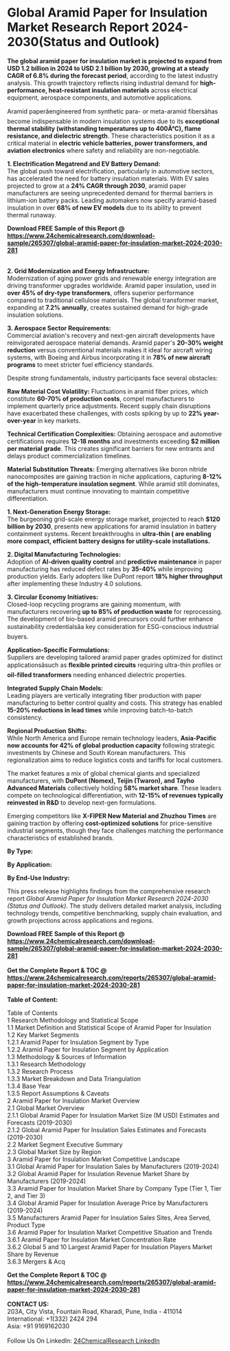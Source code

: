 <h1>Global Aramid Paper for Insulation Market Research Report 2024-2030(Status and Outlook)</h1><p><strong>The global aramid paper for insulation market is projected to expand from USD 1.2 billion in 2024 to USD 2.1 billion by 2030, growing at a steady CAGR of 6.8% during the forecast period</strong>, according to the latest industry analysis. This growth trajectory reflects rising industrial demand for <strong>high-performance, heat-resistant insulation materials</strong> across electrical equipment, aerospace components, and automotive applications.</p><p>Aramid paperâengineered from synthetic para- or meta-aramid fibersâhas become indispensable in modern insulation systems due to its <strong>exceptional thermal stability (withstanding temperatures up to 400Â°C), flame resistance, and dielectric strength</strong>. These characteristics position it as a critical material in <strong>electric vehicle batteries, power transformers, and aviation electronics</strong> where safety and reliability are non-negotiable.</p><p><strong>1. Electrification Megatrend and EV Battery Demand:</strong><br>
The global push toward electrification, particularly in automotive sectors, has accelerated the need for battery insulation materials. With EV sales projected to grow at a <strong>24% CAGR through 2030</strong>, aramid paper manufacturers are seeing unprecedented demand for thermal barriers in lithium-ion battery packs. Leading automakers now specify aramid-based insulation in over <strong>68% of new EV models</strong> due to its ability to prevent thermal runaway.</p><div><b>Download FREE Sample of this Report @ 
            <a href="https://www.24chemicalresearch.com/download-sample/265307/global-aramid-paper-for-insulation-market-2024-2030-281">
            https://www.24chemicalresearch.com/download-sample/265307/global-aramid-paper-for-insulation-market-2024-2030-281</a></b></div><br><p><strong>2. Grid Modernization and Energy Infrastructure:</strong><br>
Modernization of aging power grids and renewable energy integration are driving transformer upgrades worldwide. Aramid paper insulation, used in <strong>over 45% of dry-type transformers</strong>, offers superior performance compared to traditional cellulose materials. The global transformer market, expanding at <strong>7.2% annually</strong>, creates sustained demand for high-grade insulation solutions.</p><p><strong>3. Aerospace Sector Requirements:</strong><br>
Commercial aviation's recovery and next-gen aircraft developments have reinvigorated aerospace material demands. Aramid paper's <strong>20-30% weight reduction</strong> versus conventional materials makes it ideal for aircraft wiring systems, with Boeing and Airbus incorporating it in <strong>78% of new aircraft programs</strong> to meet stricter fuel efficiency standards.</p><p>Despite strong fundamentals, industry participants face several obstacles:</p><p><strong>Raw Material Cost Volatility:</strong> Fluctuations in aramid fiber prices, which constitute <strong>60-70% of production costs</strong>, compel manufacturers to implement quarterly price adjustments. Recent supply chain disruptions have exacerbated these challenges, with costs spiking by up to <strong>22% year-over-year</strong> in key markets.</p><p><strong>Technical Certification Complexities:</strong> Obtaining aerospace and automotive certifications requires <strong>12-18 months</strong> and investments exceeding <strong>$2 million per material grade</strong>. This creates significant barriers for new entrants and delays product commercialization timelines.</p><p><strong>Material Substitution Threats:</strong> Emerging alternatives like boron nitride nanocomposites are gaining traction in niche applications, capturing <strong>8-12% of the high-temperature insulation segment</strong>. While aramid still dominates, manufacturers must continue innovating to maintain competitive differentiation.</p><p><strong>1. Next-Generation Energy Storage:</strong><br>
The burgeoning grid-scale energy storage market, projected to reach <strong>$120 billion by 2030</strong>, presents new applications for aramid insulation in battery containment systems. Recent breakthroughs in <strong>ultra-thin ( are enabling more compact, efficient battery designs for utility-scale installations.</strong></p><p><strong>2. Digital Manufacturing Technologies:</strong><br>
Adoption of <strong>AI-driven quality control</strong> and <strong>predictive maintenance</strong> in paper manufacturing has reduced defect rates by <strong>35-40%</strong> while improving production yields. Early adopters like DuPont report <strong>18% higher throughput</strong> after implementing these Industry 4.0 solutions.</p><p><strong>3. Circular Economy Initiatives:</strong><br>
Closed-loop recycling programs are gaining momentum, with manufacturers recovering <strong>up to 85% of production waste</strong> for reprocessing. The development of bio-based aramid precursors could further enhance sustainability credentialsâa key consideration for ESG-conscious industrial buyers.</p><p><strong>Application-Specific Formulations:</strong><br>
	Suppliers are developing tailored aramid paper grades optimized for distinct applicationsâsuch as <strong>flexible printed circuits</strong> requiring ultra-thin profiles or <strong>oil-filled transformers</strong> needing enhanced dielectric properties.</p><p><strong>Integrated Supply Chain Models:</strong><br>
	Leading players are vertically integrating fiber production with paper manufacturing to better control quality and costs. This strategy has enabled <strong>15-20% reductions in lead times</strong> while improving batch-to-batch consistency.</p><p><strong>Regional Production Shifts:</strong><br>
	While North America and Europe remain technology leaders, <strong>Asia-Pacific now accounts for 42% of global production capacity</strong> following strategic investments by Chinese and South Korean manufacturers. This regionalization aims to reduce logistics costs and tariffs for local customers.</p><p>The market features a mix of global chemical giants and specialized manufacturers, with <strong>DuPont (Nomex), Teijin (Twaron), and Tayho Advanced Materials</strong> collectively holding <strong>58% market share</strong>. These leaders compete on technological differentiation, with <strong>12-15% of revenues typically reinvested in R&amp;D</strong> to develop next-gen formulations.</p><p>Emerging competitors like <strong>X-FIPER New Material and Zhuzhou Times</strong> are gaining traction by offering <strong>cost-optimized solutions</strong> for price-sensitive industrial segments, though they face challenges matching the performance characteristics of established brands.</p><p><strong>By Type:</strong></p><p><strong>By Application:</strong></p><p><strong>By End-Use Industry:</strong></p><p>This press release highlights findings from the comprehensive research report <em>Global Aramid Paper for Insulation Market Research 2024-2030 (Status and Outlook)</em>. The study delivers detailed market analysis, including technology trends, competitive benchmarking, supply chain evaluation, and growth projections across applications and regions.</p><div><b>Download FREE Sample of this Report @ 
            <a href="https://www.24chemicalresearch.com/download-sample/265307/global-aramid-paper-for-insulation-market-2024-2030-281">
            https://www.24chemicalresearch.com/download-sample/265307/global-aramid-paper-for-insulation-market-2024-2030-281</a></b></div><br><div><b>Get the Complete Report & TOC @ 
            <a href="https://www.24chemicalresearch.com/reports/265307/global-aramid-paper-for-insulation-market-2024-2030-281">
            https://www.24chemicalresearch.com/reports/265307/global-aramid-paper-for-insulation-market-2024-2030-281</a></b></div><br>
            <b>Table of Content:</b><p>Table of Contents<br />
1 Research Methodology and Statistical Scope<br />
1.1 Market Definition and Statistical Scope of Aramid Paper for Insulation<br />
1.2 Key Market Segments<br />
1.2.1 Aramid Paper for Insulation Segment by Type<br />
1.2.2 Aramid Paper for Insulation Segment by Application<br />
1.3 Methodology & Sources of Information<br />
1.3.1 Research Methodology<br />
1.3.2 Research Process<br />
1.3.3 Market Breakdown and Data Triangulation<br />
1.3.4 Base Year<br />
1.3.5 Report Assumptions & Caveats<br />
2 Aramid Paper for Insulation Market Overview<br />
2.1 Global Market Overview<br />
2.1.1 Global Aramid Paper for Insulation Market Size (M USD) Estimates and Forecasts (2019-2030)<br />
2.1.2 Global Aramid Paper for Insulation Sales Estimates and Forecasts (2019-2030)<br />
2.2 Market Segment Executive Summary<br />
2.3 Global Market Size by Region<br />
3 Aramid Paper for Insulation Market Competitive Landscape<br />
3.1 Global Aramid Paper for Insulation Sales by Manufacturers (2019-2024)<br />
3.2 Global Aramid Paper for Insulation Revenue Market Share by Manufacturers (2019-2024)<br />
3.3 Aramid Paper for Insulation Market Share by Company Type (Tier 1, Tier 2, and Tier 3)<br />
3.4 Global Aramid Paper for Insulation Average Price by Manufacturers (2019-2024)<br />
3.5 Manufacturers Aramid Paper for Insulation Sales Sites, Area Served, Product Type<br />
3.6 Aramid Paper for Insulation Market Competitive Situation and Trends<br />
3.6.1 Aramid Paper for Insulation Market Concentration Rate<br />
3.6.2 Global 5 and 10 Largest Aramid Paper for Insulation Players Market Share by Revenue<br />
3.6.3 Mergers & Acq</p><div><b>Get the Complete Report & TOC @ 
            <a href="https://www.24chemicalresearch.com/reports/265307/global-aramid-paper-for-insulation-market-2024-2030-281">
            https://www.24chemicalresearch.com/reports/265307/global-aramid-paper-for-insulation-market-2024-2030-281</a></b></div><br><b>CONTACT US:</b><br>
            203A, City Vista, Fountain Road, Kharadi, Pune, India - 411014<br>
            International: +1(332) 2424 294<br>
            Asia: +91 9169162030 <br><br>
            Follow Us On LinkedIn: <a href="https://www.linkedin.com/company/24chemicalresearch/">24ChemicalResearch LinkedIn</a>